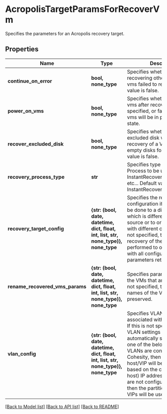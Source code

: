 # AcropolisTargetParamsForRecoverVm

Specifies the parameters for an Acropolis recovery target.

## Properties
Name | Type | Description | Notes
------------ | ------------- | ------------- | -------------
**continue_on_error** | **bool, none_type** | Specifies whether to continue recovering other vms if one of vms failed to recover. Default value is false. | [optional] 
**power_on_vms** | **bool, none_type** | Specifies whether to power on vms after recovery. If not specified, or false, recovered vms will be in powered off state. | [optional] 
**recover_excluded_disk** | **bool, none_type** | Specifies whether to recover excluded disk while performing recovery of a VM by creating empty disks for them. Default value is false. | [optional] 
**recovery_process_type** | **str** | Specifies type of Recovery Process to be used. InstantRecovery/CopyRecovery etc... Default value is InstantRecovery. | [optional] 
**recovery_target_config** | **{str: (bool, date, datetime, dict, float, int, list, str, none_type)}, none_type** | Specifies the recovery target configuration if recovery has to be done to a different location which is different from original source or to original Source with different configuration. If not specified, then the recovery of the vms will be performed to original location with all configuration parameters retained. | [optional] 
**rename_recovered_vms_params** | **{str: (bool, date, datetime, dict, float, int, list, str, none_type)}, none_type** | Specifies params to rename the VMs that are recovered. If not specified, the original names of the VMs are preserved. | [optional] 
**vlan_config** | **{str: (bool, date, datetime, dict, float, int, list, str, none_type)}, none_type** | Specifies VLAN Params associated with the recovered. If this is not specified, then the VLAN settings will be automatically selected from one of the below options: a. If VLANs are configured on Cohesity, then the VLAN host/VIP will be automatically based on the client&#39;s (e.g. ESXI host) IP address. b. If VLANs are not configured on Cohesity, then the partition hostname or VIPs will be used for Recovery. | [optional] 

[[Back to Model list]](../README.md#documentation-for-models) [[Back to API list]](../README.md#documentation-for-api-endpoints) [[Back to README]](../README.md)


